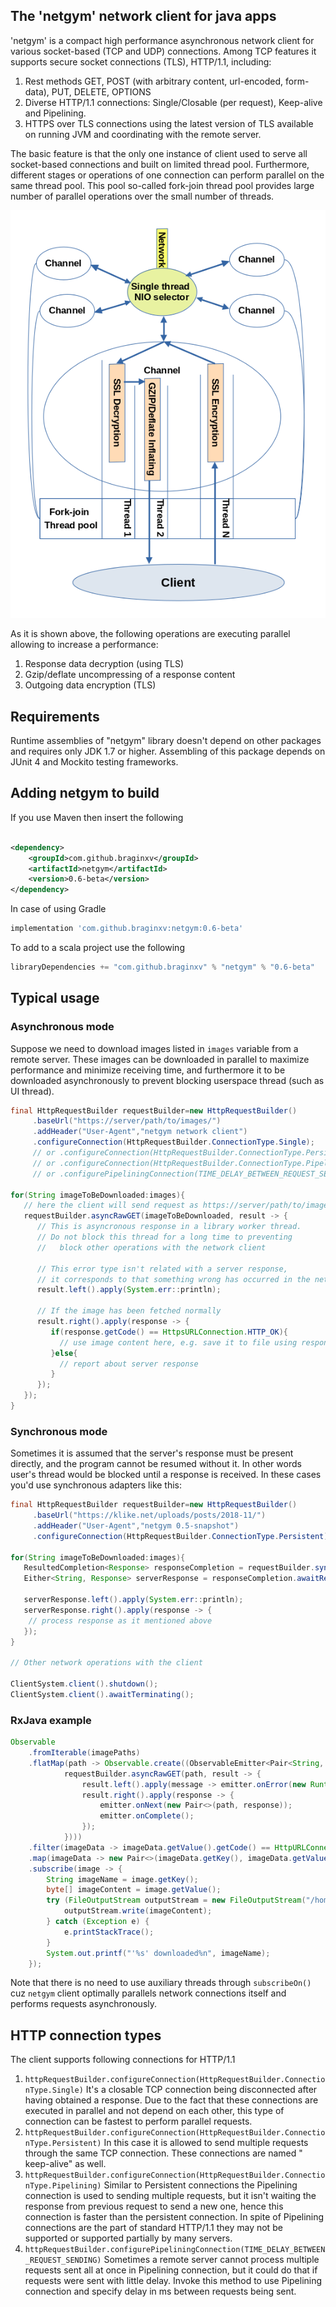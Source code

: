 ## The '__netgym__' network client for java apps

'netgym' is a compact high performance asynchronous network client for various socket-based (TCP and UDP) connections.
Among TCP features it supports secure socket connections (TLS), HTTP/1.1, including:

1. Rest methods GET, POST (with arbitrary content, url-encoded, form-data), PUT, DELETE, OPTIONS
1. Diverse HTTP/1.1 connections: Single/Closable (per request), Keep-alive and Pipelining.
1. HTTPS over TLS connections using the latest version of TLS available on running JVM and coordinating with the remote
   server.

The basic feature is that the only one instance of client used to serve all socket-based connections and built on
limited thread pool. Furthermore, different stages or operations of one connection can perform parallel on the same
thread pool. This pool so-called fork-join thread pool provides large number of parallel operations over the small
number of threads.

![Thread model](images/netgym_thread_model.png)

As it is shown above, the following operations are executing parallel allowing to increase a performance:

1. Response data decryption (using TLS)
1. Gzip/deflate uncompressing of a response content
1. Outgoing data encryption (TLS)

## Requirements

Runtime assemblies of "netgym" library doesn't depend on other packages and requires only JDK 1.7 or higher. Assembling
of this package depends on JUnit 4 and Mockito testing frameworks.

## Adding netgym to build

If you use Maven then insert the following

```xml

<dependency>
    <groupId>com.github.braginxv</groupId>
    <artifactId>netgym</artifactId>
    <version>0.6-beta</version>
</dependency>
```

In case of using Gradle

```groovy
implementation 'com.github.braginxv:netgym:0.6-beta'
```

To add to a scala project use the following

```scala
libraryDependencies += "com.github.braginxv" % "netgym" % "0.6-beta"
```

## Typical usage

### Asynchronous mode

Suppose we need to download images listed in `images` variable from a remote server. These images can be downloaded in
parallel to maximize performance and minimize receiving time, and furthermore it to be downloaded asynchronously to
prevent blocking userspace thread (such as UI thread).

```java
final HttpRequestBuilder requestBuilder=new HttpRequestBuilder()
     .baseUrl("https://server/path/to/images/")
     .addHeader("User-Agent","netgym network client")
     .configureConnection(HttpRequestBuilder.ConnectionType.Single);
     // or .configureConnection(HttpRequestBuilder.ConnectionType.Persistent);
     // or .configureConnection(HttpRequestBuilder.ConnectionType.Pipelining);
     // or .configurePipeliningConnection(TIME_DELAY_BETWEEN_REQUEST_SENDING);

for(String imageToBeDownloaded:images){
   // here the client will send request as https://server/path/to/images/${imageToBeDownloaded}
   requestBuilder.asyncRawGET(imageToBeDownloaded, result -> {
      // This is asyncronous response in a library worker thread.
      // Do not block this thread for a long time to preventing 
      //   block other operations with the network client
      
      // This error type isn't related with a server response,
      // it corresponds to that something wrong has occurred in the network client itself
      result.left().apply(System.err::println);
      
      // If the image has been fetched normally
      result.right().apply(response -> {
         if(response.getCode() == HttpsURLConnection.HTTP_OK){
           // use image content here, e.g. save it to file using response.getContent()
         }else{
           // report about server response
         }
      });
   });
}
```

### Synchronous mode

Sometimes it is assumed that the server's response must be present directly, and the program cannot be resumed without
it. In other words user's thread would be blocked until a response is received. In these cases you'd use synchronous
adapters like this:

```java
final HttpRequestBuilder requestBuilder=new HttpRequestBuilder()
     .baseUrl("https://klike.net/uploads/posts/2018-11/")
     .addHeader("User-Agent","netgym 0.5-snapshot")
     .configureConnection(HttpRequestBuilder.ConnectionType.Persistent);

for(String imageToBeDownloaded:images){
   ResultedCompletion<Response> responseCompletion = requestBuilder.syncRawGET(resource);
   Either<String, Response> serverResponse = responseCompletion.awaitResult();
   
   serverResponse.left().apply(System.err::println);
   serverResponse.right().apply(response -> {
    // process response as it mentioned above
   });
}

// Other network operations with the client

ClientSystem.client().shutdown();
ClientSystem.client().awaitTerminating();
```

### RxJava example

```java
Observable
    .fromIterable(imagePaths)
    .flatMap(path -> Observable.create((ObservableEmitter<Pair<String, Response>> emitter) ->
            requestBuilder.asyncRawGET(path, result -> {
                result.left().apply(message -> emitter.onError(new RuntimeException(message)));
                result.right().apply(response -> {
                    emitter.onNext(new Pair<>(path, response));
                    emitter.onComplete();
                });
            })))
    .filter(imageData -> imageData.getValue().getCode() == HttpURLConnection.HTTP_OK)
    .map(imageData -> new Pair<>(imageData.getKey(), imageData.getValue().getContent()))
    .subscribe(image -> {
        String imageName = image.getKey();
        byte[] imageContent = image.getValue();
        try (FileOutputStream outputStream = new FileOutputStream("/home/explorer/temp/img/" + imageName)) {
            outputStream.write(imageContent);
        } catch (Exception e) {
            e.printStackTrace();
        }
        System.out.printf("'%s' downloaded%n", imageName);
    });
```
Note that there is no need to use auxiliary threads through `subscribeOn()` cuz `netgym` client optimally
parallels network connections itself and performs requests asynchronously.

## HTTP connection types

The client supports following connections for HTTP/1.1

1. `httpRequestBuilder.configureConnection(HttpRequestBuilder.ConnectionType.Single)`
   It's a closable TCP connection being disconnected after having obtained a response. Due to the fact that these
   connections are executed in parallel and not depend on each other, this type of connection can be fastest to perform
   parallel requests.
2. `httpRequestBuilder.configureConnection(HttpRequestBuilder.ConnectionType.Persistent)`
   In this case it is allowed to send multiple requests through the same TCP connection. These connections are named "
   keep-alive" as well.
3. `httpRequestBuilder.configureConnection(HttpRequestBuilder.ConnectionType.Pipelining)`
   Similar to Persistent connections the Pipelining connection is used to sending multiple requests, but it isn't
   waiting the response from previous request to send a new one, hence this connection is faster than the persistent
   connection. In spite of Pipelining connections are the part of standard HTTP/1.1 they may not be supported or
   supported partially by many servers.
4. `httpRequestBuilder.configurePipeliningConnection(TIME_DELAY_BETWEEN_REQUEST_SENDING)`
   Sometimes a remote server cannot process multiple requests sent all at once in Pipelining connection, but it could do that if
   requests were sent with little delay. Invoke this method to use Pipelining connection and specify delay in ms between
   requests being sent.
